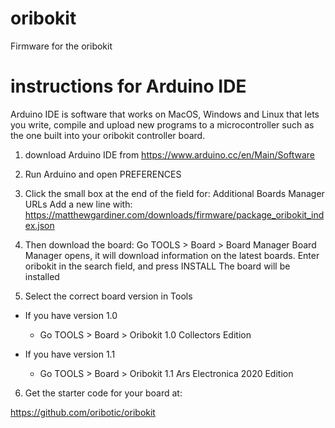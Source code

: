 # oribokit
Firmware for the oribokit


# instructions for Arduino IDE
Arduino IDE is software that works on MacOS, Windows and Linux that lets you write, compile and upload new programs to a microcontroller such as the one built into your oribokit controller board.

1. download Arduino IDE from https://www.arduino.cc/en/Main/Software

2. Run Arduino and open PREFERENCES

3. Click the small box at the end of the field for: Additional Boards Manager URLs
Add a new line with:
https://matthewgardiner.com/downloads/firmware/package_oribokit_index.json

4. Then download the board:
Go TOOLS > Board > Board Manager
Board Manager opens, it will download information on the latest boards.
Enter oribokit in the search field, and press INSTALL
The board will be installed

5. Select the correct board version in Tools

- If you have version 1.0 
  - Go TOOLS > Board > Oribokit 1.0 Collectors Edition
  
- If you have version 1.1
  - Go TOOLS > Board > Oribokit 1.1 Ars Electronica 2020 Edition

6. Get the starter code for your board at:

https://github.com/oribotic/oribokit


